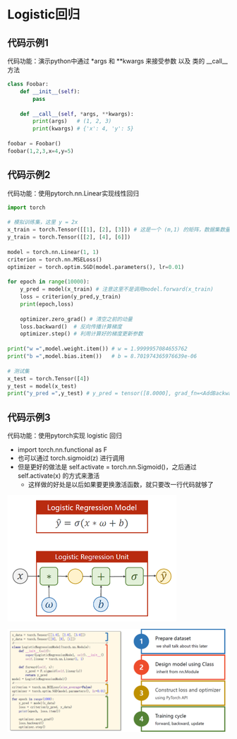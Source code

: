 # Logistic回归
## 代码示例1

 代码功能：演示python中通过 *args 和 **kwargs 来接受参数 以及 类的 \_\_call\_\_方法

```python
class Foobar:
    def __init__(self):
        pass

    def __call__(self, *args, **kwargs):
        print(args)   # (1, 2, 3)
        print(kwargs) # {'x': 4, 'y': 5}

foobar = Foobar()
foobar(1,2,3,x=4,y=5)
```

## 代码示例2

代码功能：使用pytorch.nn.Linear实现线性回归

```python
import torch

# 模拟训练集，这里 y = 2x
x_train = torch.Tensor([[1], [2], [3]]) # 这是一个 (m,1) 的矩阵，数据集数量在第0维
y_train = torch.Tensor([[2], [4], [6]])

model = torch.nn.Linear(1, 1)
criterion = torch.nn.MSELoss()
optimizer = torch.optim.SGD(model.parameters(), lr=0.01)

for epoch in range(10000):
    y_pred = model(x_train) # 注意这里不是调用model.forward(x_train)
    loss = criterion(y_pred,y_train)
    print(epoch,loss)

    optimizer.zero_grad() # 清空之前的动量
    loss.backward()  # 反向传播计算梯度
    optimizer.step() # 利用计算好的梯度更新参数

print("w =",model.weight.item()) # w = 1.9999957084655762
print("b =",model.bias.item())   # b = 8.701974365976639e-06

# 测试集
x_test = torch.Tensor([4])
y_test = model(x_test)
print("y_pred =",y_test) # y_pred = tensor([8.0000], grad_fn=<AddBackward0>)
```

## 代码示例3

代码功能：使用pytorch实现 logistic 回归

* import torch.nn.functional as F
* 也可以通过 torch.sigmoid(z) 进行调用
* 但是更好的做法是 self.activate = torch.nn.Sigmoid()，之后通过 self.activate(x) 的方式来激活
  * 这样做的好处是以后如果要更换激活函数，就只要改一行代码就够了

<img src="src-PyTorch深度学习实践/image-20200820205327709.png" style="zoom:50%" />

![image-20200820210928632](src-PyTorch深度学习实践/image-20200820210928632.png)